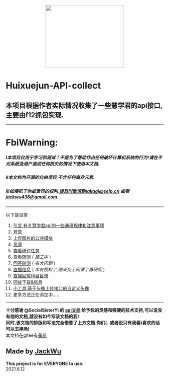 <p align="center">
    <img src="https://i.loli.net/2021/06/12/y4jqokXQEvRSVmx.png" width="250" height="200">
</p>

# Huixuejun-API-collect

## 本项目根据作者实际情况收集了一些慧学君的api接口,主要由f12抓包实现.
***********
# FbiWarning:
  ##### Ⅰ本项目仅用于学习和测试！不是为了帮助作出任何破坏计算机系统的行为!请在不对系统及用户造成任何损失的情况下使用本文档.
  ##### Ⅱ本文档为开源的自由项目,不含任何商业元素.
  ##### Ⅲ如侵犯了你或贵司的权利,请及时致信到takagi@eelp.cn 或者 jackwu438@gmail.com.
**********
以下是目录  
1. [引言,有关慧学君api的一些通用规律和注意事项](https://github.com/Jackwu945/huixuejun-API-collect/blob/main/intro/introduction.md)  
2. [登录](https://github.com/Jackwu945/huixuejun-API-collect/tree/main/login/login.md)  
3. [上传图片的公共模块](https://github.com/Jackwu945/huixuejun-API-collect/tree/main/public/upload.md)
4. [资源](https://github.com/Jackwu945/huixuejun-API-collect/tree/main/resource/res.md)
5. [查看研讨任务](https://github.com/Jackwu945/huixuejun-API-collect/tree/main/discuss/discuss.md)
6. [查看随测](https://github.com/Jackwu945/huixuejun-API-collect/tree/main/test/lookanswer.md) ( *施工中* )  
7. [回答随测](https://github.com/Jackwu945/huixuejun-API-collect/tree/main/test/giveanswer.md) ( *有大问题* )  
8. [直播信息](https://github.com/Jackwu945/huixuejun-API-collect/tree/main/live/liveinfo.md) ( *木有授权了,哪天又上网课了再研究* )  
9. [直播回放科目目录](https://github.com/Jackwu945/huixuejun-API-collect/tree/main/live/livesubject.md)  
10. [回放下载&信息](https://github.com/Jackwu945/huixuejun-API-collect/tree/main/live/livereplay.md)
11. [小工具:基于头像上传接口的自定义头像](https://github.com/Jackwu945/huixuejun-API-collect/tree/main/littlekit/headedit.md)
12. 更多方法正在添加中.....
****  

**十分感谢 @SocialSisterYi 的 [api文档](https://github.com/SocialSisterYi/bilibili-API-collect) 给予我的灵感和强硬的技术支持,可以说没有他的文档,就没有如今写该文档的我!**  
**同时,该文档的排版和写法完全借鉴了上方文档.你们(..或者说只有我看)喜欢的话可以去捧场!**  
本文档在gitee有[备份](https://gitee.com/jackwu945/huixuejun-API-collect)
  
## Made by [JackWu](https://github.com/Jackwu945)
**This project is for EVERYONE to use.**  
2021.6.12
